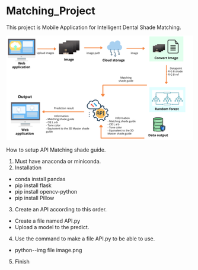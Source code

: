 # Matching_Project

This project is Mobile Application for Intelligent Dental Shade Matching.


![pic](Flowchart.png)

How to setup API Matching shade guide. 

1. Must have anaconda or miniconda.
2. Installation 
  - conda install pandas
  - pip install flask
  - pip install opencv-python
  - pip install Pillow
3. Create an API according to this order.
  - Create a file named API.py 
  - Upload a model to the predict.
4. Use the command to make a file API.py to be able to use.
  - python--img file image.png
5. Finish
